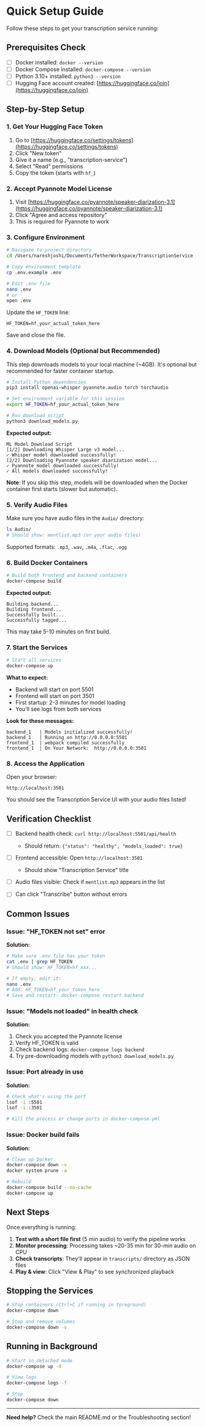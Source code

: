 # Quick Setup Guide

Follow these steps to get your transcription service running:

## Prerequisites Check

- [ ] Docker installed: `docker --version`
- [ ] Docker Compose installed: `docker-compose --version`
- [ ] Python 3.10+ installed: `python3 --version`
- [ ] Hugging Face account created: [https://huggingface.co/join](https://huggingface.co/join)

## Step-by-Step Setup

### 1. Get Your Hugging Face Token

1. Go to [https://huggingface.co/settings/tokens](https://huggingface.co/settings/tokens)
2. Click "New token"
3. Give it a name (e.g., "transcription-service")
4. Select "Read" permissions
5. Copy the token (starts with `hf_`)

### 2. Accept Pyannote Model License

1. Visit [https://huggingface.co/pyannote/speaker-diarization-3.1](https://huggingface.co/pyannote/speaker-diarization-3.1)
2. Click "Agree and access repository"
3. This is required for Pyannote to work

### 3. Configure Environment

```bash
# Navigate to project directory
cd /Users/nareshjoshi/Documents/TetherWorkspace/TranscriptionService

# Copy environment template
cp .env.example .env

# Edit .env file
nano .env
# or
open .env
```

Update the `HF_TOKEN` line:
```env
HF_TOKEN=hf_your_actual_token_here
```

Save and close the file.

### 4. Download Models (Optional but Recommended)

This step downloads models to your local machine (~4GB). It's optional but recommended for faster container startup.

```bash
# Install Python dependencies
pip3 install openai-whisper pyannote.audio torch torchaudio

# Set environment variable for this session
export HF_TOKEN=hf_your_actual_token_here

# Run download script
python3 download_models.py
```

**Expected output:**
```
ML Model Download Script
[1/2] Downloading Whisper Large v3 model...
✓ Whisper model downloaded successfully!
[2/2] Downloading Pyannote speaker diarization model...
✓ Pyannote model downloaded successfully!
✓ All models downloaded successfully!
```

**Note**: If you skip this step, models will be downloaded when the Docker container first starts (slower but automatic).

### 5. Verify Audio Files

Make sure you have audio files in the `Audio/` directory:

```bash
ls Audio/
# Should show: mentlist.mp3 (or your audio files)
```

Supported formats: `.mp3`, `.wav`, `.m4a`, `.flac`, `.ogg`

### 6. Build Docker Containers

```bash
# Build both frontend and backend containers
docker-compose build
```

**Expected output:**
```
Building backend...
Building frontend...
Successfully built...
Successfully tagged...
```

This may take 5-10 minutes on first build.

### 7. Start the Services

```bash
# Start all services
docker-compose up
```

**What to expect:**
- Backend will start on port 5501
- Frontend will start on port 3501
- First startup: 2-3 minutes for model loading
- You'll see logs from both services

**Look for these messages:**
```
backend_1   | Models initialized successfully!
backend_1   | Running on http://0.0.0.0:5501
frontend_1  | webpack compiled successfully
frontend_1  | On Your Network:  http://0.0.0.0:3501
```

### 8. Access the Application

Open your browser:
```
http://localhost:3501
```

You should see the Transcription Service UI with your audio files listed!

## Verification Checklist

- [ ] Backend health check: `curl http://localhost:5501/api/health`
  - Should return: `{"status": "healthy", "models_loaded": true}`

- [ ] Frontend accessible: Open `http://localhost:3501`
  - Should show "Transcription Service" title

- [ ] Audio files visible: Check if `mentlist.mp3` appears in the list

- [ ] Can click "Transcribe" button without errors

## Common Issues

### Issue: "HF_TOKEN not set" error

**Solution:**
```bash
# Make sure .env file has your token
cat .env | grep HF_TOKEN
# Should show: HF_TOKEN=hf_xxx...

# If empty, edit it:
nano .env
# Add: HF_TOKEN=hf_your_token_here
# Save and restart: docker-compose restart backend
```

### Issue: "Models not loaded" in health check

**Solution:**
1. Check you accepted the Pyannote license
2. Verify HF_TOKEN is valid
3. Check backend logs: `docker-compose logs backend`
4. Try pre-downloading models with `python3 download_models.py`

### Issue: Port already in use

**Solution:**
```bash
# Check what's using the port
lsof -i :5501
lsof -i :3501

# Kill the process or change ports in docker-compose.yml
```

### Issue: Docker build fails

**Solution:**
```bash
# Clean up Docker
docker-compose down -v
docker system prune -a

# Rebuild
docker-compose build --no-cache
docker-compose up
```

## Next Steps

Once everything is running:

1. **Test with a short file first** (5 min audio) to verify the pipeline works
2. **Monitor processing**: Processing takes ~20-35 min for 30-min audio on CPU
3. **Check transcripts**: They'll appear in `transcripts/` directory as JSON files
4. **Play & view**: Click "View & Play" to see synchronized playback

## Stopping the Services

```bash
# Stop containers (Ctrl+C if running in foreground)
docker-compose down

# Stop and remove volumes
docker-compose down -v
```

## Running in Background

```bash
# Start in detached mode
docker-compose up -d

# View logs
docker-compose logs -f

# Stop
docker-compose down
```

---

**Need help?** Check the main README.md or the Troubleshooting section!


